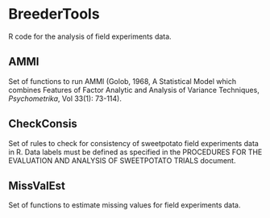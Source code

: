 BreederTools
============

R code for the analysis of field experiments data.

AMMI
-------------------------

Set of functions to run AMMI (Golob, 1968, A Statistical Model which combines Features of Factor Analytic and Analysis of Variance Techniques, *Psychometrika*, Vol 33(1): 73-114).

CheckConsis
-------------------------

Set of rules to check for consistency of sweetpotato field experiments data in R.
Data labels must be defined as specified in the PROCEDURES FOR THE EVALUATION AND ANALYSIS OF SWEETPOTATO TRIALS document.

MissValEst
----------

Set of functions to estimate missing values for field experiments data.


